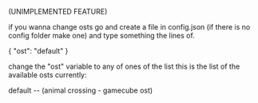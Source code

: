 (UNIMPLEMENTED FEATURE) 

if you wanna change osts go and create a file in config.json (if there is no config folder make one) and type something the lines of.

{
    "ost": "default"
}

change the "ost" variable to any of ones of the list
this is the list of the available osts currently:

default -- (animal crossing - gamecube ost) 
